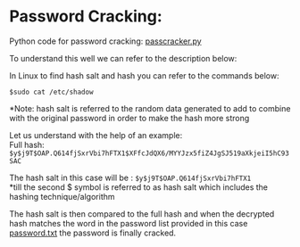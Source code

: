 # Password Cracking:

Python code for password cracking: [passcracker.py](https://github.com/Shivam7679/Projects/blob/926ce2a6464718e56bc8a24ea48b915e140b504f/passcracker.py)

To understand this well we can refer to the description below:

In Linux to find hash salt and hash you can refer to the commands below:

```
$sudo cat /etc/shadow
```

*Note: hash salt is referred to the random data generated to add to combine with the original password in order to make the hash more strong

Let us understand with the help of an example:  
Full hash: ````$y$j9T$OAP.Q614fjSxrVbi7hFTX1$XFfcJdQX6/MYYJzx5fiZ4JgSJ519aXkjeiI5hC93SAC````

The hash salt in this case will be : ````$y$j9T$OAP.Q614fjSxrVbi7hFTX1````  
*till the second $ symbol is referred to as hash salt which includes the hashing technique/algorithm

The hash salt is then compared to the full hash and when the decrypted hash matches the word in the password list provided in this case [password.txt](https://github.com/Shivam7679/Projects/blob/6fbc093903bd792636c5a00803e7e6ca71897c27/password.txt) the password is finally cracked.

